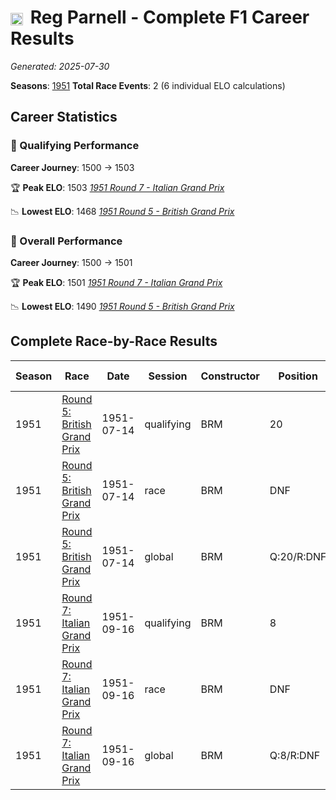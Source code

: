 # <img src="https://upload.wikimedia.org/wikipedia/commons/thumb/8/83/Flag_of_the_United_Kingdom_%283-5%29.svg/512px-Flag_of_the_United_Kingdom_%283-5%29.svg.png?20250726143817" alt="United Kingdom" width="20" height="auto" style="vertical-align: middle; margin-right: 5px;" onerror="this.outerHTML='🇬🇧'; this.style.marginRight='5px';"/> Reg Parnell - Complete F1 Career Results

*Generated: 2025-07-30*

**Seasons**: [1951](../seasons/1951-season-report)
**Total Race Events**: 2 (6 individual ELO calculations)

## Career Statistics

### 🏁 Qualifying Performance
**Career Journey**: 1500 → 1503

🏆 **Peak ELO**: 1503
   *[1951 Round 7 - Italian Grand Prix](../seasons/1951-season-report#round-7-italian-grand-prix)*

📉 **Lowest ELO**: 1468
   *[1951 Round 5 - British Grand Prix](../seasons/1951-season-report#round-5-british-grand-prix)*

### 🌟 Overall Performance
**Career Journey**: 1500 → 1501

🏆 **Peak ELO**: 1501
   *[1951 Round 7 - Italian Grand Prix](../seasons/1951-season-report#round-7-italian-grand-prix)*

📉 **Lowest ELO**: 1490
   *[1951 Round 5 - British Grand Prix](../seasons/1951-season-report#round-5-british-grand-prix)*


## Complete Race-by-Race Results

| Season | Race | Date | Session | Constructor | Position | Starting ELO | ELO Change | Final ELO | Teammate |
|--------|------|------|---------|-------------|----------|--------------|------------|-----------|----------|
| 1951 | [Round 5: British Grand Prix](../seasons/1951-season-report#round-5-british-grand-prix) | 1951-07-14 | qualifying | BRM | 20 | 1500 | -32 | 1468 | <img src="https://upload.wikimedia.org/wikipedia/commons/thumb/8/83/Flag_of_the_United_Kingdom_%283-5%29.svg/512px-Flag_of_the_United_Kingdom_%283-5%29.svg.png?20250726143817" alt="United Kingdom" width="20" height="auto" style="vertical-align: middle; margin-right: 5px;" onerror="this.outerHTML='🇬🇧'; this.style.marginRight='5px';"/> Peter Walker |
| 1951 | [Round 5: British Grand Prix](../seasons/1951-season-report#round-5-british-grand-prix) | 1951-07-14 | race | BRM | DNF | 1500 | N/A | 1500 | <img src="https://upload.wikimedia.org/wikipedia/commons/thumb/8/83/Flag_of_the_United_Kingdom_%283-5%29.svg/512px-Flag_of_the_United_Kingdom_%283-5%29.svg.png?20250726143817" alt="United Kingdom" width="20" height="auto" style="vertical-align: middle; margin-right: 5px;" onerror="this.outerHTML='🇬🇧'; this.style.marginRight='5px';"/> Peter Walker |
| 1951 | [Round 5: British Grand Prix](../seasons/1951-season-report#round-5-british-grand-prix) | 1951-07-14 | global | BRM | Q:20/R:DNF | 1500 | -10 | 1490 | <img src="https://upload.wikimedia.org/wikipedia/commons/thumb/8/83/Flag_of_the_United_Kingdom_%283-5%29.svg/512px-Flag_of_the_United_Kingdom_%283-5%29.svg.png?20250726143817" alt="United Kingdom" width="20" height="auto" style="vertical-align: middle; margin-right: 5px;" onerror="this.outerHTML='🇬🇧'; this.style.marginRight='5px';"/> Peter Walker |
| 1951 | [Round 7: Italian Grand Prix](../seasons/1951-season-report#round-7-italian-grand-prix) | 1951-09-16 | qualifying | BRM | 8 | 1468 | +35 | 1503 | <img src="https://upload.wikimedia.org/wikipedia/commons/thumb/8/83/Flag_of_the_United_Kingdom_%283-5%29.svg/512px-Flag_of_the_United_Kingdom_%283-5%29.svg.png?20250726143817" alt="United Kingdom" width="20" height="auto" style="vertical-align: middle; margin-right: 5px;" onerror="this.outerHTML='🇬🇧'; this.style.marginRight='5px';"/> Ken Richardson |
| 1951 | [Round 7: Italian Grand Prix](../seasons/1951-season-report#round-7-italian-grand-prix) | 1951-09-16 | race | BRM | DNF | 1500 | N/A | 1500 | <img src="https://upload.wikimedia.org/wikipedia/commons/thumb/8/83/Flag_of_the_United_Kingdom_%283-5%29.svg/512px-Flag_of_the_United_Kingdom_%283-5%29.svg.png?20250726143817" alt="United Kingdom" width="20" height="auto" style="vertical-align: middle; margin-right: 5px;" onerror="this.outerHTML='🇬🇧'; this.style.marginRight='5px';"/> Ken Richardson |
| 1951 | [Round 7: Italian Grand Prix](../seasons/1951-season-report#round-7-italian-grand-prix) | 1951-09-16 | global | BRM | Q:8/R:DNF | 1490 | +11 | 1501 | <img src="https://upload.wikimedia.org/wikipedia/commons/thumb/8/83/Flag_of_the_United_Kingdom_%283-5%29.svg/512px-Flag_of_the_United_Kingdom_%283-5%29.svg.png?20250726143817" alt="United Kingdom" width="20" height="auto" style="vertical-align: middle; margin-right: 5px;" onerror="this.outerHTML='🇬🇧'; this.style.marginRight='5px';"/> Ken Richardson |
